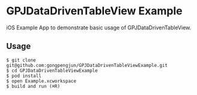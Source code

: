 # GPJDataDrivenTableView Example

iOS Example App to demonstrate basic usage of GPJDataDrivenTableView.

## Usage

```
$ git clone git@github.com:gongpengjun/GPJDataDrivenTableViewExample.git
$ cd GPJDataDrivenTableViewExample
$ pod install
$ open Example.xcworkspace
$ build and run (⌘R)
```
